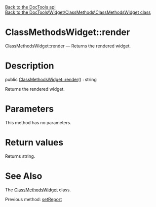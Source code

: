 [Back to the DocTools api](https://github.com/lingtalfi/DocTools/blob/master/doc/api/DocTools.md)<br>
[Back to the DocTools\Widget\ClassMethods\ClassMethodsWidget class](https://github.com/lingtalfi/DocTools/blob/master/doc/api/DocTools/Widget/ClassMethods/ClassMethodsWidget.md)


ClassMethodsWidget::render
================



ClassMethodsWidget::render — Returns the rendered widget.




Description
================


public [ClassMethodsWidget::render](https://github.com/lingtalfi/DocTools/blob/master/doc/api/DocTools/Widget/ClassMethods/ClassMethodsWidget/render.md)() : string




Returns the rendered widget.




Parameters
================

This method has no parameters.


Return values
================

Returns string.







See Also
================

The [ClassMethodsWidget](https://github.com/lingtalfi/DocTools/blob/master/doc/api/DocTools/Widget/ClassMethods/ClassMethodsWidget.md) class.

Previous method: [setReport](https://github.com/lingtalfi/DocTools/blob/master/doc/api/DocTools/Widget/ClassMethods/ClassMethodsWidget/setReport.md)<br>

